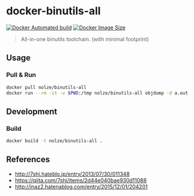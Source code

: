 # docker-binutils-all

[![Docker Automated build](https://img.shields.io/docker/automated/nolze/binutils-all.svg)](https://hub.docker.com/r/nolze/binutils-all/)
[![Docker Image Size](https://images.microbadger.com/badges/image/nolze/binutils-all.svg)](https://microbadger.com/images/nolze/binutils-all "Get your own image badge on microbadger.com")

> All-in-one binutils toolchain. (with minimal footprint)

## Usage

### Pull & Run

```bash
docker pull nolze/binutils-all
docker run --rm -it -v $PWD:/tmp nolze/binutils-all objdump -d a.out
```

## Development

### Build

```bash
docker build -t nolze/binutils-all .
```

## References

* <http://7shi.hateblo.jp/entry/2013/07/30/011348>
* <https://qiita.com/7shi/items/2d44e040bae930d11088>
* <http://inaz2.hatenablog.com/entry/2015/12/01/204201>
